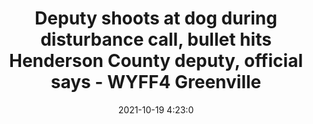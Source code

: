 ---
"title": "Deputy shoots at dog during disturbance call, bullet hits Henderson County deputy, official says - WYFF4 Greenville"
"date": "2021-10-19 4:23:0"
"feed_name": "GOOGLENEWSCONSTRUCTION"
"feed_website": "https://news.google.com/search?q=construction%2Bincident&hl=en-US&gl=US&ceid=US:en"
"feed_rss": "https://news.google.com/rss/search?q=construction%2Bincident&hl=en-US&gl=US&ceid=US:en"
"link": "https://www.wyff4.com/article/deputy-shoots-at-dog-bullet-hits-deputy/37995709"
"source": "{'href': 'https://www.wyff4.com', 'title': 'WYFF4 Greenville'}"
"file": "_posts/2021-1-1-73a4128d1a9c115fd7cab43fa6c9559d8b3ebba8.md"
"accident": "0"
"drilling": "0"
"represented_by": "0"
"dead": "0"
"injured": "0"
"arrested": "0"
"place": "unknown place"
"where": "unknown site"
"causes": "unknown"
"place_uri": "unknown place"
---